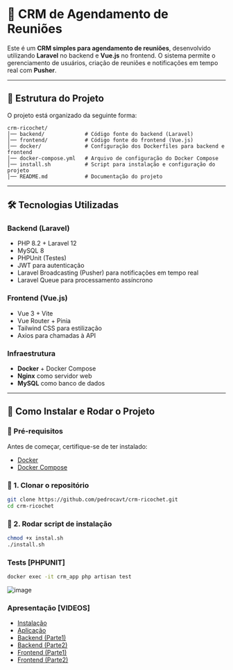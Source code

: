 # 🚀 CRM de Agendamento de Reuniões

Este é um **CRM simples para agendamento de reuniões**, desenvolvido utilizando **Laravel** no backend e **Vue.js** no frontend. O sistema permite o gerenciamento de usuários, criação de reuniões e notificações em tempo real com **Pusher**.

---

## 📂 **Estrutura do Projeto**

O projeto está organizado da seguinte forma:
```
crm-ricochet/
│── backend/             # Código fonte do backend (Laravel)
│── frontend/            # Código fonte do frontend (Vue.js)
│── docker/              # Configuração dos Dockerfiles para backend e frontend
│── docker-compose.yml   # Arquivo de configuração do Docker Compose
│── install.sh           # Script para instalação e configuração do projeto
│── README.md            # Documentação do projeto
```
---

## 🛠 **Tecnologias Utilizadas**

### **Backend (Laravel)**
- PHP 8.2 + Laravel 12
- MySQL 8
- PHPUnit (Testes)
- JWT para autenticação
- Laravel Broadcasting (Pusher) para notificações em tempo real
- Laravel Queue para processamento assíncrono

### **Frontend (Vue.js)**
- Vue 3 + Vite
- Vue Router + Pinia
- Tailwind CSS para estilização
- Axios para chamadas à API

### **Infraestrutura**
- **Docker** + Docker Compose
- **Nginx** como servidor web
- **MySQL** como banco de dados

---

## 🚀 **Como Instalar e Rodar o Projeto**

### **📌 Pré-requisitos**
Antes de começar, certifique-se de ter instalado:
- [Docker](https://docs.docker.com/get-docker/)
- [Docker Compose](https://docs.docker.com/compose/install/)

### **📌 1. Clonar o repositório**
```bash
git clone https://github.com/pedrocavt/crm-ricochet.git
cd crm-ricochet 
```

### **📌 2. Rodar script de instalação**
```bash
chmod +x instal.sh
./install.sh
```

### Tests [PHPUNIT]
```bash
docker exec -it crm_app php artisan test
```
![image](https://github.com/user-attachments/assets/67731fd0-37dc-4db2-addd-761df791cea3)


### Apresentação [VIDEOS]
- [Instalação](https://drive.google.com/file/d/17IoaskHG209nP06xHOrth6R2WAQl89I1/view?usp=drive_link)
- [Aplicação](https://drive.google.com/file/d/1vXNqdG5gZMTvnXM3UowrvsqZs4EPdG1-/view?usp=drive_link)
- [Backend (Parte1)](https://drive.google.com/file/d/1oGkjSNdIOmHNGrjpmQw0hmcKMWJW63fp/view?usp=drive_link)
- [Backend (Parte2)](https://drive.google.com/file/d/1oGkjSNdIOmHNGrjpmQw0hmcKMWJW63fp/view?usp=sharing)
- [Frontend (Parte1)](https://drive.google.com/file/d/1yyyZ8ZNh2B57ll1BCCjC5O3kRgJkQfU9/view?usp=sharing)
- [Frontend (Parte2)](https://drive.google.com/file/d/1P9CkRhzrIPvSnUomBX8T_t8xVgCqJGGQ/view?usp=sharing)
